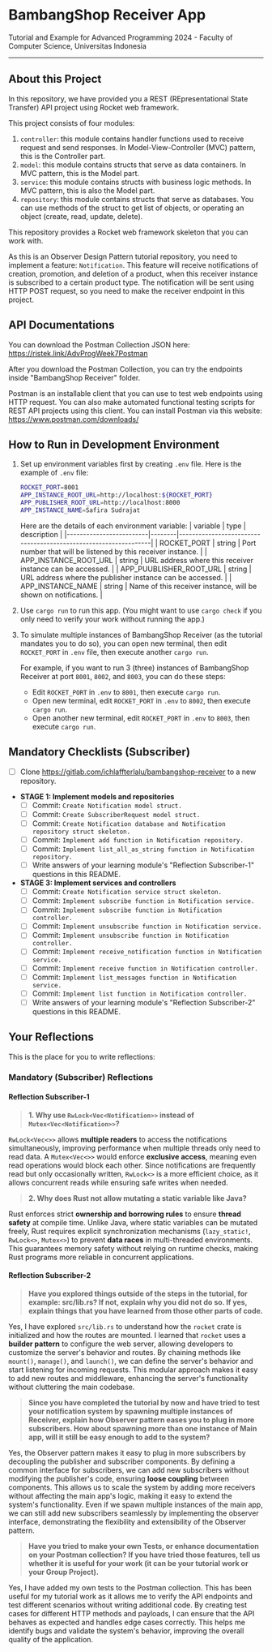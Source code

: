 # BambangShop Receiver App
Tutorial and Example for Advanced Programming 2024 - Faculty of Computer Science, Universitas Indonesia

---

## About this Project
In this repository, we have provided you a REST (REpresentational State Transfer) API project using Rocket web framework.

This project consists of four modules:
1.  `controller`: this module contains handler functions used to receive request and send responses.
    In Model-View-Controller (MVC) pattern, this is the Controller part.
2.  `model`: this module contains structs that serve as data containers.
    In MVC pattern, this is the Model part.
3.  `service`: this module contains structs with business logic methods.
    In MVC pattern, this is also the Model part.
4.  `repository`: this module contains structs that serve as databases.
    You can use methods of the struct to get list of objects, or operating an object (create, read, update, delete).

This repository provides a Rocket web framework skeleton that you can work with.

As this is an Observer Design Pattern tutorial repository, you need to implement a feature: `Notification`.
This feature will receive notifications of creation, promotion, and deletion of a product, when this receiver instance is subscribed to a certain product type.
The notification will be sent using HTTP POST request, so you need to make the receiver endpoint in this project.

## API Documentations

You can download the Postman Collection JSON here: https://ristek.link/AdvProgWeek7Postman

After you download the Postman Collection, you can try the endpoints inside "BambangShop Receiver" folder.

Postman is an installable client that you can use to test web endpoints using HTTP request.
You can also make automated functional testing scripts for REST API projects using this client.
You can install Postman via this website: https://www.postman.com/downloads/

## How to Run in Development Environment
1.  Set up environment variables first by creating `.env` file.
    Here is the example of `.env` file:
    ```bash
    ROCKET_PORT=8001
    APP_INSTANCE_ROOT_URL=http://localhost:${ROCKET_PORT}
    APP_PUBLISHER_ROOT_URL=http://localhost:8000
    APP_INSTANCE_NAME=Safira Sudrajat
    ```
    Here are the details of each environment variable:
    | variable                | type   | description                                                     |
    |-------------------------|--------|-----------------------------------------------------------------|
    | ROCKET_PORT             | string | Port number that will be listened by this receiver instance.    |
    | APP_INSTANCE_ROOT_URL   | string | URL address where this receiver instance can be accessed.       |
    | APP_PUUBLISHER_ROOT_URL | string | URL address where the publisher instance can be accessed.       |
    | APP_INSTANCE_NAME       | string | Name of this receiver instance, will be shown on notifications. |
2.  Use `cargo run` to run this app.
    (You might want to use `cargo check` if you only need to verify your work without running the app.)
3.  To simulate multiple instances of BambangShop Receiver (as the tutorial mandates you to do so),
    you can open new terminal, then edit `ROCKET_PORT` in `.env` file, then execute another `cargo run`.

    For example, if you want to run 3 (three) instances of BambangShop Receiver at port `8001`, `8002`, and `8003`, you can do these steps:
    -   Edit `ROCKET_PORT` in `.env` to `8001`, then execute `cargo run`.
    -   Open new terminal, edit `ROCKET_PORT` in `.env` to `8002`, then execute `cargo run`.
    -   Open another new terminal, edit `ROCKET_PORT` in `.env` to `8003`, then execute `cargo run`.

## Mandatory Checklists (Subscriber)
-   [ ] Clone https://gitlab.com/ichlaffterlalu/bambangshop-receiver to a new repository.
-   **STAGE 1: Implement models and repositories**
    -   [ ] Commit: `Create Notification model struct.`
    -   [ ] Commit: `Create SubscriberRequest model struct.`
    -   [ ] Commit: `Create Notification database and Notification repository struct skeleton.`
    -   [ ] Commit: `Implement add function in Notification repository.`
    -   [ ] Commit: `Implement list_all_as_string function in Notification repository.`
    -   [ ] Write answers of your learning module's "Reflection Subscriber-1" questions in this README.
-   **STAGE 3: Implement services and controllers**
    -   [ ] Commit: `Create Notification service struct skeleton.`
    -   [ ] Commit: `Implement subscribe function in Notification service.`
    -   [ ] Commit: `Implement subscribe function in Notification controller.`
    -   [ ] Commit: `Implement unsubscribe function in Notification service.`
    -   [ ] Commit: `Implement unsubscribe function in Notification controller.`
    -   [ ] Commit: `Implement receive_notification function in Notification service.`
    -   [ ] Commit: `Implement receive function in Notification controller.`
    -   [ ] Commit: `Implement list_messages function in Notification service.`
    -   [ ] Commit: `Implement list function in Notification controller.`
    -   [ ] Write answers of your learning module's "Reflection Subscriber-2" questions in this README.

## Your Reflections
This is the place for you to write reflections:

### Mandatory (Subscriber) Reflections

#### Reflection Subscriber-1

>**1. Why use `RwLock<Vec<Notification>>` instead of `Mutex<Vec<Notification>>`?**  

`RwLock<Vec<>>` allows **multiple readers** to access the notifications simultaneously, improving performance when multiple threads only need to read data. A `Mutex<Vec<>>` would enforce **exclusive access**, meaning even read operations would block each other. Since notifications are frequently read but only occasionally written, `RwLock<>` is a more efficient choice, as it allows concurrent reads while ensuring safe writes when needed.  

> **2. Why does Rust not allow mutating a static variable like Java?** 

Rust enforces strict **ownership and borrowing rules** to ensure **thread safety** at compile time. Unlike Java, where static variables can be mutated freely, Rust requires explicit synchronization mechanisms (`lazy_static!`, `RwLock<>`, `Mutex<>`) to prevent **data races** in multi-threaded environments. This guarantees memory safety without relying on runtime checks, making Rust programs more reliable in concurrent applications.  

#### Reflection Subscriber-2

> **Have you explored things outside of the steps in the tutorial, for example: src/lib.rs? If not, explain why you did not do so. If yes, explain things that you have learned from those other parts of code.**

Yes, I have explored `src/lib.rs` to understand how the `rocket` crate is initialized and how the routes are mounted. I learned that `rocket` uses a **builder pattern** to configure the web server, allowing developers to customize the server's behavior and routes. By chaining methods like `mount()`, `manage()`, and `launch()`, we can define the server's behavior and start listening for incoming requests. This modular approach makes it easy to add new routes and middleware, enhancing the server's functionality without cluttering the main codebase.

> **Since you have completed the tutorial by now and have tried to test your notification system by spawning multiple instances of Receiver, explain how Observer pattern eases you to plug in more subscribers. How about spawning more than one instance of Main app, will it still be easy enough to add to the system?**

Yes, the Observer pattern makes it easy to plug in more subscribers by decoupling the publisher and subscriber components. By defining a common interface for subscribers, we can add new subscribers without modifying the publisher's code, ensuring **loose coupling** between components. This allows us to scale the system by adding more receivers without affecting the main app's logic, making it easy to extend the system's functionality. Even if we spawn multiple instances of the main app, we can still add new subscribers seamlessly by implementing the observer interface, demonstrating the flexibility and extensibility of the Observer pattern.

> **Have you tried to make your own Tests, or enhance documentation on your Postman collection? If you have tried those features, tell us whether it is useful for your work (it can be your tutorial work or your Group Project).**

Yes, I have added my own tests to the Postman collection. This has been useful for my tutorial work as it allows me to verify the API endpoints and test different scenarios without writing additional code. By creating test cases for different HTTP methods and payloads, I can ensure that the API behaves as expected and handles edge cases correctly. This helps me identify bugs and validate the system's behavior, improving the overall quality of the application. 


